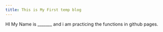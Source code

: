 ```yaml
---
title: This is My First temp blog
---
```


HI My Name is _______ and i am practicing the functions in github pages.
